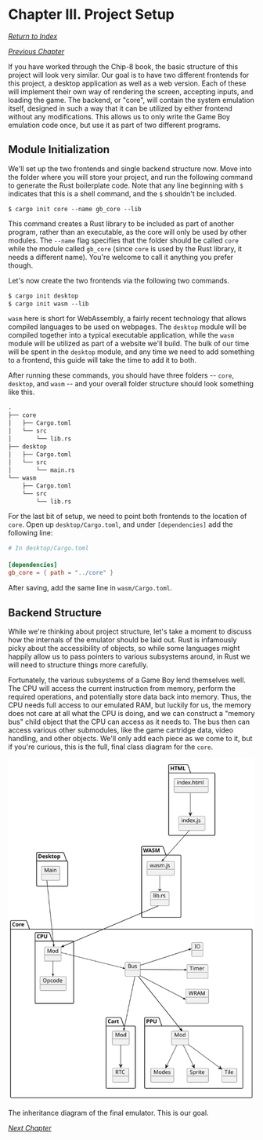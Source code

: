 # Chapter III. Project Setup

[*Return to Index*](../README.md)

[*Previous Chapter*](02-cpu-specs.md)

If you have worked through the Chip-8 book, the basic structure of this project will look very similar. Our goal is to have two different frontends for this project, a desktop application as well as a web version. Each of these will implement their own way of rendering the screen, accepting inputs, and loading the game. The backend, or "core", will contain the system emulation itself, designed in such a way that it can be utilized by either frontend without any modifications. This allows us to only write the Game Boy emulation code once, but use it as part of two different programs.

## Module Initialization

We'll set up the two frontends and single backend structure now. Move into the folder where you will store your project, and run the following command to generate the Rust boilerplate code. Note that any line beginning with `$` indicates that this is a shell command, and the `$` shouldn't be included.

```
$ cargo init core --name gb_core --lib
```

This command creates a Rust library to be included as part of another program, rather than an executable, as the core will only be used by other modules. The `--name` flag specifies that the folder should be called `core` while the module called `gb_core` (since `core` is used by the Rust library, it needs a different name). You're welcome to call it anything you prefer though.

Let's now create the two frontends via the following two commands.

```
$ cargo init desktop
$ cargo init wasm --lib
```

`wasm` here is short for WebAssembly, a fairly recent technology that allows compiled languages to be used on webpages. The `desktop` module will be compiled together into a typical executable application, while the `wasm` module will be utilized as part of a website we'll build. The bulk of our time will be spent in the `desktop` module, and any time we need to add something to a frontend, this guide will take the time to add it to both.

After running these commands, you should have three folders -- `core`, `desktop`, and `wasm` -- and your overall folder structure should look something like this.

```
.
├── core
│   ├── Cargo.toml
│   └── src
│       └── lib.rs
├── desktop
│   ├── Cargo.toml
│   └── src
│       └── main.rs
└── wasm
    ├── Cargo.toml
    └── src
        └── lib.rs
```

For the last bit of setup, we need to point both frontends to the location of `core`. Open up `desktop/Cargo.toml`, and under `[dependencies]` add the following line:

```toml
# In desktop/Cargo.toml

[dependencies]
gb_core = { path = "../core" }
```

After saving, add the same line in `wasm/Cargo.toml`.

## Backend Structure

While we're thinking about project structure, let's take a moment to discuss how the internals of the emulator should be laid out. Rust is infamously picky about the accessibility of objects, so while some languages might happily allow us to pass pointers to various subsystems around, in Rust we will need to structure things more carefully.

Fortunately, the various subsystems of a Game Boy lend themselves well. The CPU will access the current instruction from memory, perform the required operations, and potentially store data back into memory. Thus, the CPU needs full access to our emulated RAM, but luckily for us, the memory does not care at all what the CPU is doing, and we can construct a "memory bus" child object that the CPU can access as it needs to. The bus then can access various other submodules, like the game cartridge data, video handling, and other objects. We'll only add each piece as we come to it, but if you're curious, this is the full, final class diagram for the `core`.

![Inheritance diagram of the final emulator](img/03-inheritance.svg)

The inheritance diagram of the final emulator. This is our goal.

[*Next Chapter*](04-cpu-setup.md)
